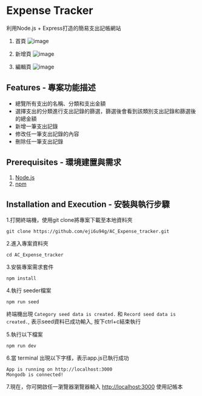 # Expense Tracker
利用Node.js + Express打造的簡易支出記帳網站
1. 首頁
![image](https://github.com/eji6u94g/AC_Expense_tracker/raw/main/public/imgs/index.PNG)

2. 新增頁
![image](https://github.com/eji6u94g/AC_Expense_tracker/raw/main/public/imgs/new.PNG)

3. 編輯頁
![image](https://github.com/eji6u94g/AC_Expense_tracker/raw/main/public/imgs/edit.PNG)

## Features - 專案功能描述
* 總覽所有支出的名稱、分類和支出金額
* 選擇支出的分類進行支出記錄的篩選，篩選後會看到該類別支出記錄和篩選後的總金額
* 新增一筆支出記錄
* 修改任一筆支出記錄的內容
* 刪除任一筆支出記錄

## Prerequisites - 環境建置與需求

1. [Node.js](https://nodejs.org/en/)
2. [npm](https://www.npmjs.com/)

## Installation and Execution - 安裝與執行步驟
1.打開終端機，使用git clone將專案下載至本地資料夾
```
git clone https://github.com/eji6u94g/AC_Expense_tracker.git
```

2.進入專案資料夾
```
cd AC_Expense_tracker
```

3.安裝專案需求套件
```
npm install
```
4.執行 seeder檔案
```
npm run seed
```
終端機出現 ```Category seed data is created.``` 和 ```Record seed data is created.```, 表示seed資料已成功輸入, 按下ctrl+c結束執行

5.執行以下檔案

```
npm run dev
```

6.當 terminal 出現以下字樣，表示app.js已執行成功

```
App is running on http://localhost:3000
Mongodb is connected!
```

7.現在，你可開啟任一瀏覽器瀏覽器輸入 [http://localhost:3000](http://localhost:3000) 使用記帳本



